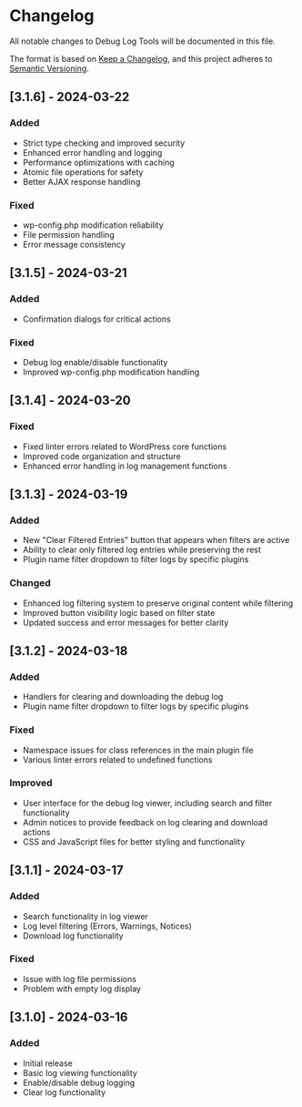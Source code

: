# Changelog
All notable changes to Debug Log Tools will be documented in this file.

The format is based on [Keep a Changelog](https://keepachangelog.com/en/1.0.0/),
and this project adheres to [Semantic Versioning](https://semver.org/spec/v2.0.0.html).

## [3.1.6] - 2024-03-22
### Added
- Strict type checking and improved security
- Enhanced error handling and logging
- Performance optimizations with caching
- Atomic file operations for safety
- Better AJAX response handling

### Fixed
- wp-config.php modification reliability
- File permission handling
- Error message consistency

## [3.1.5] - 2024-03-21
### Added
- Confirmation dialogs for critical actions
### Fixed
- Debug log enable/disable functionality
- Improved wp-config.php modification handling

## [3.1.4] - 2024-03-20
### Fixed
- Fixed linter errors related to WordPress core functions
- Improved code organization and structure
- Enhanced error handling in log management functions

## [3.1.3] - 2024-03-19
### Added
- New "Clear Filtered Entries" button that appears when filters are active
- Ability to clear only filtered log entries while preserving the rest
- Plugin name filter dropdown to filter logs by specific plugins

### Changed
- Enhanced log filtering system to preserve original content while filtering
- Improved button visibility logic based on filter state
- Updated success and error messages for better clarity

## [3.1.2] - 2024-03-18
### Added
- Handlers for clearing and downloading the debug log
- Plugin name filter dropdown to filter logs by specific plugins

### Fixed
- Namespace issues for class references in the main plugin file
- Various linter errors related to undefined functions

### Improved
- User interface for the debug log viewer, including search and filter functionality
- Admin notices to provide feedback on log clearing and download actions
- CSS and JavaScript files for better styling and functionality

## [3.1.1] - 2024-03-17
### Added
- Search functionality in log viewer
- Log level filtering (Errors, Warnings, Notices)
- Download log functionality

### Fixed
- Issue with log file permissions
- Problem with empty log display

## [3.1.0] - 2024-03-16
### Added
- Initial release
- Basic log viewing functionality
- Enable/disable debug logging
- Clear log functionality 